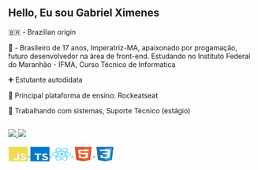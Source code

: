## Hello, Eu sou Gabriel Ximenes

🇧🇷 - Brazilian origin

💬 - Brasileiro de 17 anos, Imperatriz-MA, apaixonado por progamação, futuro desenvolvedor na área de front-end. Estudando no Instituto Federal do Maranhão - IFMA, Curso Técnico de Informatica 

➕ Estutante autodidata 

💜 Principal plataforma de ensino: Rockeatseat

🔷 Trabalhando com sistemas, Suporte Técnico (estágio) 
      
 ## 

<div>
  <a href="https://beacons.ai/Monge1331">
  <img height="180em" src="https://github-readme-stats.vercel.app/api?username=Monge1331&show_icons=true&theme=midnight-purple&include_all_commits=true&count_private=true"/>
  <img height="180em" src="https://github-readme-stats.vercel.app/api/top-langs/?username=Monge1331&layout=compact&langs_count=7&theme=midnight-purple"/>
</div>
  

  
  <div style="display: inline_block"><br>
  <img align="center" alt="Rafa-Js" height="30" width="40" src="https://raw.githubusercontent.com/devicons/devicon/master/icons/javascript/javascript-plain.svg">
  <img align="center" alt="Rafa-Ts" height="30" width="40" src="https://raw.githubusercontent.com/devicons/devicon/master/icons/typescript/typescript-plain.svg">
  <img align="center" alt="Rafa-React" height="30" width="40" src="https://raw.githubusercontent.com/devicons/devicon/master/icons/react/react-original.svg">
  <img align="center" alt="Rafa-HTML" height="30" width="40" src="https://raw.githubusercontent.com/devicons/devicon/master/icons/html5/html5-original.svg">
  <img align="center" alt="Rafa-CSS" height="30" width="40" src="https://raw.githubusercontent.com/devicons/devicon/master/icons/css3/css3-original.svg">
    
</div>
 
  
  
